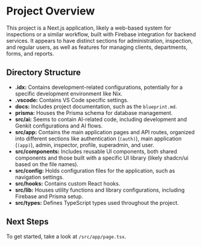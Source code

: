 # Project Overview

This project is a Next.js application, likely a web-based system for inspections or a similar workflow, built with Firebase integration for backend services. It appears to have distinct sections for administration, inspection, and regular users, as well as features for managing clients, departments, forms, and reports.

## Directory Structure

- **.idx:** Contains development-related configurations, potentially for a specific development environment like Nix.
- **.vscode:** Contains VS Code specific settings.
- **docs:** Includes project documentation, such as the `blueprint.md`.
- **prisma:** Houses the Prisma schema for database management.
- **src/ai:** Seems to contain AI-related code, including development and Genkit configurations and AI flows.
- **src/app:** Contains the main application pages and API routes, organized into different sections like authentication (`(auth)`), main application (`(app)`), admin, inspector, profile, superadmin, and user.
- **src/components:** Includes reusable UI components, both shared components and those built with a specific UI library (likely shadcn/ui based on the file names).
- **src/config:** Holds configuration files for the application, such as navigation settings.
- **src/hooks:** Contains custom React hooks.
- **src/lib:** Houses utility functions and library configurations, including Firebase and Prisma setup.
- **src/types:** Defines TypeScript types used throughout the project.

## Next Steps

To get started, take a look at `/src/app/page.tsx`.
